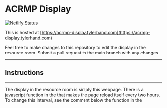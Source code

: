 # ACRMP Display

[![Netlify Status](https://api.netlify.com/api/v1/badges/969c0a76-7481-4a16-b7dc-695b351f646e/deploy-status)](https://app.netlify.com/sites/astounding-jelly-162c60/deploys)

This is hosted at [https://acrmp-display.tylerhand.com](https://acrmp-display.tylerhand.com)

Feel free to make changes to this repository to edit the display in the resource room. Submit a pull request to the main branch with any changes.

***
## Instructions
***

The display in the resource room is simply this webpage. There is a javascript function in the <head> that 
makes the page reload itself every two hours. To change this interval, see the comment below the function in 
the <script> tags and change the number in the function accordingly. The charts/quotes are daily settlement 
prices - for shorter timeframes, TradingView requires a subscription (different from the ones for their regular 
service).


To add this to a new smart TV, you need to install a kiosk app that allows you to display a webpage. 


This repository is located at [github.com/tylerhand/acrmp-display](https://github.com/tylerhand/acrmp-display)

***
## Notes for Current TVs (as of when I left)
***

**Amazon Fire TV:** For this one, I installed a free kiosk app called ClickSimply. It does not appear to be 
currently maintained, however, it does the job. 


To display the page, just select the app from the homepage. It looks like this:
[![ClickSimply Logo](clicksimply-logo.jpg)]


**Google TV:** As of leaving, this has not been set up yet. Just send a link to this page to IT, and they'll know what to do.